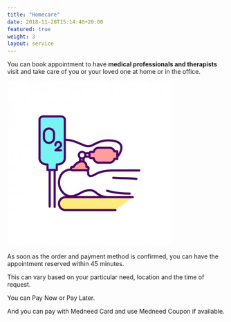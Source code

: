 ```yaml
---
title: "Homecare"
date: 2018-11-28T15:14:40+20:00  
featured: true
weight: 3
layout: service
---
```


You can book appointment to have **medical professionals and therapists** visit and take care of you or your loved one at home or in the office.

![Oxygen Supply](/images/illustrations/oxygen.jpg)

As soon as the order and payment method is confirmed, you can have the appointment reserved within 45 minutes. 

This can vary based on your particular need, location and the time of request.

You can Pay Now or Pay Later.

And you can pay with Medneed Card and use Medneed Coupon if available.




